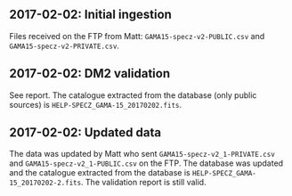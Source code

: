 ## 2017-02-02: Initial ingestion

Files received on the FTP from Matt: `GAMA15-specz-v2-PUBLIC.csv` and
`GAMA15-specz-v2-PRIVATE.csv`.

## 2017-02-02: DM2 validation

See report. The catalogue extracted from the database (only public sources) is
`HELP-SPECZ_GAMA-15_20170202.fits`.

## 2017-02-02: Updated data

The data was updated by Matt who sent `GAMA15-specz-v2_1-PRIVATE.csv` and
`GAMA15-specz-v2_1-PUBLIC.csv` on the FTP.  The database was updated and the
catalogue extracted from the database is `HELP-SPECZ_GAMA-15_20170202-2.fits`.
The validation report is still valid.

